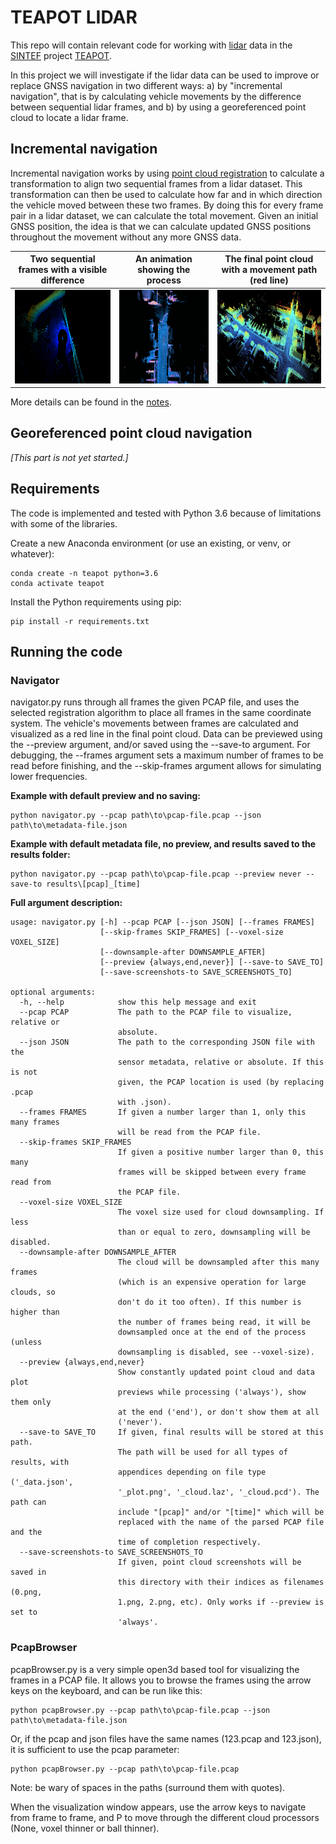 # TEAPOT LIDAR
This repo will contain relevant code for working with [lidar](https://en.wikipedia.org/wiki/Lidar) data in the [SINTEF](https://www.sintef.no) project [TEAPOT](https://www.sintef.no/prosjekter/2021/teapot/).

In this project we will investigate if the lidar data can be used to improve or replace GNSS navigation in two different ways: a) by "incremental navigation", that is by calculating vehicle movements by the difference between sequential lidar frames, and b) by using a georeferenced point cloud to locate a lidar frame.

## Incremental navigation
Incremental navigation works by using [point cloud registration](https://en.wikipedia.org/wiki/Point_set_registration) to calculate a transformation to align two sequential frames from a lidar dataset. This transformation can then be used to calculate how far and in which direction the vehicle moved between these two frames. By doing this for every frame pair in a lidar dataset, we can calculate the total movement. Given an initial GNSS position, the idea is that we can calculate updated GNSS positions throughout the movement without any more GNSS data.

| Two sequential frames with a visible difference | An animation showing the process | The final point cloud with a movement path (red line)
|-----|-----|-----
| [<img src="./notes/frame-matching-test-frames-cropped.png" width="300" height="150" />](./notes/frame-matching-test-frames-cropped.png) | [<img src="./notes/animation_tiny.gif" width="300" height="150" />](./notes/animation.gif) | [<img src="./notes/navigated_point_cloud_example.jpg" width="300" height="150" />](./notes/navigated_point_cloud_example.jpg)

More details can be found in the [notes](./notes/notes.md).

## Georeferenced point cloud navigation
_[This part is not yet started.]_

## Requirements
The code is implemented and tested with Python 3.6 because of limitations with some of the libraries. 

Create a new Anaconda environment (or use an existing, or venv, or whatever):
```
conda create -n teapot python=3.6
conda activate teapot
```

Install the Python requirements using pip:

```
pip install -r requirements.txt
```

## Running the code

### Navigator
navigator.py runs through all frames the given PCAP file, and uses the selected registration algorithm to place all frames in the same coordinate system. The vehicle's movements between frames are calculated and visualized as a red line in the final point cloud. Data can be previewed using the --preview argument, and/or saved using the --save-to argument. For debugging, the --frames argument sets a maximum number of frames to be read before finishing, and the --skip-frames argument allows for simulating lower frequencies.

**Example with default preview and no saving:**
```
python navigator.py --pcap path\to\pcap-file.pcap --json path\to\metadata-file.json
```

**Example with default metadata file, no preview, and results saved to the results folder:**
```
python navigator.py --pcap path\to\pcap-file.pcap --preview never --save-to results\[pcap]_[time]
```

**Full argument description:**
```
usage: navigator.py [-h] --pcap PCAP [--json JSON] [--frames FRAMES]
                    [--skip-frames SKIP_FRAMES] [--voxel-size VOXEL_SIZE]
                    [--downsample-after DOWNSAMPLE_AFTER]
                    [--preview {always,end,never}] [--save-to SAVE_TO]
                    [--save-screenshots-to SAVE_SCREENSHOTS_TO]

optional arguments:
  -h, --help            show this help message and exit
  --pcap PCAP           The path to the PCAP file to visualize, relative or
                        absolute.
  --json JSON           The path to the corresponding JSON file with the
                        sensor metadata, relative or absolute. If this is not
                        given, the PCAP location is used (by replacing .pcap
                        with .json).
  --frames FRAMES       If given a number larger than 1, only this many frames
                        will be read from the PCAP file.
  --skip-frames SKIP_FRAMES
                        If given a positive number larger than 0, this many
                        frames will be skipped between every frame read from
                        the PCAP file.
  --voxel-size VOXEL_SIZE
                        The voxel size used for cloud downsampling. If less
                        than or equal to zero, downsampling will be disabled.
  --downsample-after DOWNSAMPLE_AFTER
                        The cloud will be downsampled after this many frames
                        (which is an expensive operation for large clouds, so
                        don't do it too often). If this number is higher than
                        the number of frames being read, it will be
                        downsampled once at the end of the process (unless
                        downsampling is disabled, see --voxel-size).
  --preview {always,end,never}
                        Show constantly updated point cloud and data plot
                        previews while processing ('always'), show them only
                        at the end ('end'), or don't show them at all
                        ('never').
  --save-to SAVE_TO     If given, final results will be stored at this path.
                        The path will be used for all types of results, with
                        appendices depending on file type ('_data.json',
                        '_plot.png', '_cloud.laz', '_cloud.pcd'). The path can
                        include "[pcap]" and/or "[time]" which will be
                        replaced with the name of the parsed PCAP file and the
                        time of completion respectively.
  --save-screenshots-to SAVE_SCREENSHOTS_TO
                        If given, point cloud screenshots will be saved in
                        this directory with their indices as filenames (0.png,
                        1.png, 2.png, etc). Only works if --preview is set to
                        'always'.
```

### PcapBrowser
pcapBrowser.py is a very simple open3d based tool for visualizing the frames in a PCAP file. It allows you to browse the frames using the arrow keys on the keyboard, and can be run like this:

```
python pcapBrowser.py --pcap path\to\pcap-file.pcap --json path\to\metadata-file.json
```

Or, if the pcap and json files have the same names (123.pcap and 123.json), it is sufficient to use the pcap parameter:

```
python pcapBrowser.py --pcap path\to\pcap-file.pcap
```

Note: be wary of spaces in the paths (surround them with quotes).

When the visualization window appears, use the arrow keys to navigate from frame to frame, and P to move through the different cloud processors (None, voxel thinner or ball thinner).
